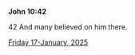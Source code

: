 **John 10:42**

42 And many believed on him there. 

[Friday 17-January, 2025](https://getbible.net/kjv/John/10/42)
